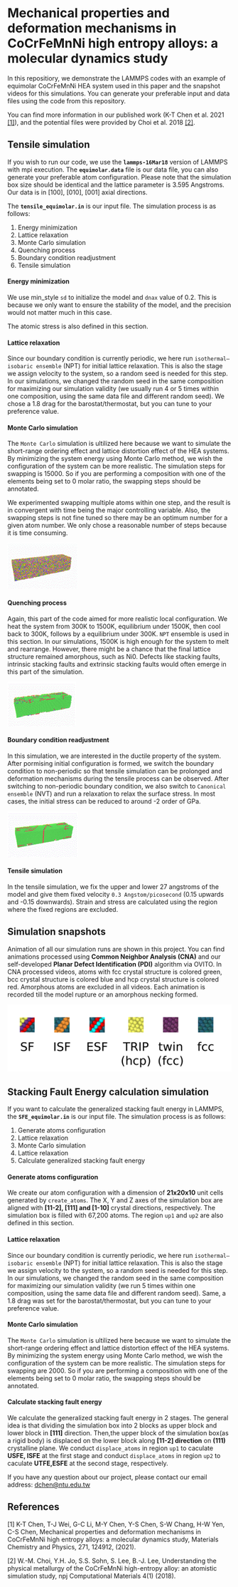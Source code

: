 # Mechanical properties and deformation mechanisms in CoCrFeMnNi high entropy alloys: a molecular dynamics study 
In this repositiory, we demonstrate the LAMMPS codes with an example of equimolar CoCrFeMnNi HEA system used in this paper and the snapshot videos for this simulations. You can generate your preferable input and data files using the code from this repository. 

You can find more information in our published work (K-T Chen et al. 2021 [[1]](#1)), and the potential files were provided by Choi et al. 2018 [[2]](#2).

## Tensile simulation
If you wish to run our code, we use the **`lammps-16Mar18`** version of LAMMPS with mpi execution.
The **`equimolar.data`** file is our data file, you can also generate your preferable atom configuration. Please note that the simulation box size should be identical and the lattice parameter is 3.595 Angstroms. Our data is in [100], [010], [001] axial directions.

The **`tensile_equimolar.in`** is our input file. The simulation process is as follows:
1. Energy minimization
2. Lattice relaxation
3. Monte Carlo simulation
4. Quenching process
5. Boundary condition readjustment
6. Tensile simulation

#### Energy minimization
We use min_style `sd` to initialize the model and `dnax` value of 0.2. This is because we only want to ensure the stability of the model, and the precision would not matter much in this case.

The atomic stress is also defined in this section.

#### Lattice relaxation
Since our boundary condition is currently periodic, we here run `isothermal–isobaric ensemble` (NPT) for initial lattice relaxation. This is also the stage we assign velocity to the system, so a random seed is needed for this step. In our simulations, we changed the random seed in the same composition for maximizing our simulation validity (we usually run 4 or 5 times within one composition, using the same data file and different random seed). We chose a 1.8 drag for the barostat/thermostat, but you can tune to your preference value.

#### Monte Carlo simulation
The `Monte Carlo` simulation is ultilized here because we want to simulate the short-range ordering effect and lattice distortion effect of the HEA systems. By minimizing the system energy using Monte Carlo method, we wish the configuration of the system can be more realistic. The simulation steps for swapping is 15000. So if you are performing a composition with one of the elements being set to 0 molar ratio, the swapping steps should be annotated.

We experimented swapping multiple atoms within one step, and the result is in convergent with time being the major controlling variable. Also, the swapping steps is not fine tuned so there may be an optimum number for a given atom number. We only chose a reasonable number of steps because it is time consuming.

![](https://github.com/CMMAI-KTChen/Defect-evolution-of-HEA/blob/master/pic/MonteCarlo.gif)

#### Quenching process
Again, this part of the code aimed for more realistic local configuration. We heat the system from 300K to 1500K, equilibrium under 1500K, then cool back to 300K, follows by a equilibrium under 300K. `NPT` ensemble is used in this section. In our simulations, 1500K is high enough for the system to melt and rearrange. However, there might be a chance that the final lattice structure remained amorphous, such as Ni0. Defects like stacking faults, intrinsic stacking faults and extrinsic stacking faults would often emerge in this part of the simulation.

![](https://github.com/CMMAI-KTChen/Defect-evolution-of-HEA/blob/master/pic/quenching.gif)

#### Boundary condition readjustment
In this simulation, we are interested in the ductile property of the system. After pormising initial configuration is formed, we switch the boundary condition to non-periodic so that tensile simulation can be prolonged and deformation mechanisms during the tensile process can be observed. After switching to non-periodic boundary condition, we also switch to `Canonical ensemble` (NVT) and run a relaxation to relax the surface stress. In most cases, the initial stress can be reduced to around -2 order of GPa.

![](https://github.com/CMMAI-KTChen/Defect-evolution-of-HEA/blob/master/pic/lattice_relaxation.gif)

#### Tensile simulation
In the tensile simulation, we fix the upper and lower 27 angstroms of the model and give them fixed velocity `0.3 Angstom/picosecond` (0.15 upwards and -0.15 downwards). Strain and stress are calculated using the region where the fixed regions are excluded.

## Simulation snapshots
Animation of all our simulation runs are shown in this project. You can find animations processed using **Common Neighbor Analysis (CNA)** and our self-developed **Planar Defect Identification (PDI)** algorithm via OVITO. In CNA processed videos, atoms with fcc crystal structure is colored green, bcc crystal structure is colored blue and hcp crystal structure is colored red. Amorphous atoms are excluded in all videos. Each animation is recorded till the model rupture or an amorphous necking formed.

![image](https://github.com/CMMAI-KTChen/Defect-evolution-of-HEA/blob/master/pic/legends_PDI.png)


## Stacking Fault Energy calculation simulation
If you want to calculate the generalized stacking fault energy in LAMMPS, the **`SFE_equimolar.in`** is our input file. The simulation process is as follows:
1. Generate atoms configuration
2. Lattice relaxation
3. Monte Carlo simulation
4. Lattice relaxation
5. Calculate generalized stacking fault energy

#### Generate atoms configuration
We create our atom configuration with a dimension of **21x20x10** unit cells generated by `create_atoms`. The X, Y and Z axes of the simulation box are aligned with **[11-2], [111] and [1-10]** crystal directions, respectively. The simulation box is filled with 67,200 atoms.
The region `up1` and `up2` are also defined in this section.

#### Lattice relaxation
Since our boundary condition is currently periodic, we here run `isothermal–isobaric ensemble` (NPT) for initial lattice relaxation. This is also the stage we assign velocity to the system, so a random seed is needed for this step. In our simulations, we changed the random seed in the same composition for maximizing our simulation validity (we run 5 times within one composition, using the same data file and different random seed). Same, a 1.8 drag was set for the barostat/thermostat, but you can tune to your preference value.

#### Monte Carlo simulation
The `Monte Carlo` simulation is ultilized here because we want to simulate the short-range ordering effect and lattice distortion effect of the HEA systems. By minimizing the system energy using Monte Carlo method, we wish the configuration of the system can be more realistic. The simulation steps for swapping are 2000. So if you are performing a composition with one of the elements being set to 0 molar ratio, the swapping steps should be annotated.

#### Calculate stacking fault energy
We calculate the generalized stacking fault energy in 2 stages. The general idea is that dividing the simulation box into 2 blocks as upper block and lower block in **[111]** direction. Then,the upper block of the simulation box(as a rigid body) is displaced on the lower block along **[11-2] direction** on **(111)** crystalline plane. We conduct `displace_atoms` in region `up1` to caculate **USFE, ISFE** at the first stage and conduct `displace_atoms` in region `up2` to caculate **UTFE,ESFE** at the second stage, respectively. 




If you have any question about our project, please contact our email address: dchen@ntu.edu.tw


## References
<a id="1">[1]</a> 
K-T Chen, T-J Wei, G-C Li, M-Y Chen, Y-S Chen, S-W Chang, H-W Yen, C-S Chen, Mechanical properties and deformation mechanisms in CoCrFeMnNi high entropy alloys: a molecular dynamics study, Materials Chemistry and Physics, 271, 124912, (2021).

<a id="2">[2]</a> 
W.-M. Choi, Y.H. Jo, S.S. Sohn, S. Lee, B.-J. Lee, Understanding the physical metallurgy of the CoCrFeMnNi high-entropy alloy: an atomistic simulation study, npj Computational Materials 4(1) (2018).

